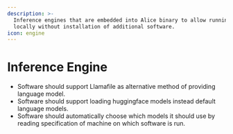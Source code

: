 ```yaml
---
description: >-
  Inference engines that are embedded into Alice binary to allow running models
  locally without installation of additional software.
icon: engine
---
```


# Inference Engine

* Software should support Llamafile as alternative method of providing language model.
* Software should support loading huggingface models instead default language models.
* Software should automatically choose which models it should use by reading specification of machine on which software is run.
